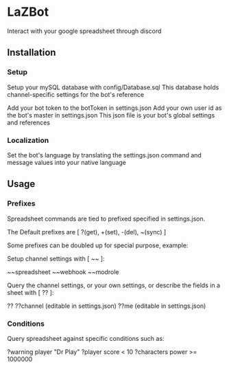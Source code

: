 # LaZBot

Interact with your google spreadsheet through discord


## Installation

### Setup

Setup your mySQL database with config/Database.sql
This database holds channel-specific settings for the bot's reference

Add your bot token to the botToken in settings.json
Add your own user id as the bot's master in settings.json
This json file is your bot's global settings and references

### Localization

Set the bot's language by translating the settings.json command and message values into your native language 


## Usage

### Prefixes

Spreadsheet commands are tied to prefixed specified in settings.json. 

The Default prefixes are [ ?(get), +(set), -(del), ~(sync) ]

Some prefixes can be doubled up for special purpose, example:

Setup channel settings with [ ~~ ]:

~~spreadsheet <spreadsheetURL>
~~webhook <webhookURL>
~~modrole <botModeratorRole>

Query the channel settings, or your own settings, 
or describe the fields in a sheet with [ ?? ]:

??<sheet>
??channel       (editable in settings.json)
??me            (editable in settings.json)

### Conditions

Query spreadsheet against specific conditions such as:

?warning player "Dr Play"
?player score < 10
?characters power >= 1000000